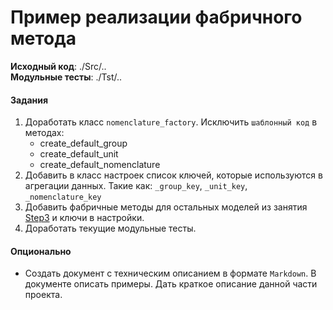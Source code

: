 # Пример реализации фабричного метода

**Исходный код**: ./Src/.. <br>
**Модульные тесты**: ./Tst/..

#### Задания
1. Доработать класс `nomenclature_factory`. Исключить `шаблонный код` в методах:
	-  create_default_group
	-  create_default_unit
	-  create_default_nomenclature
2. Добавить в класс настроек список ключей, которые используются в агрегации данных.
Такие как: `_group_key`, `_unit_key`, `_nomenclature_key`
3. Добавить фабричные методы для остальных моделей из занятия [Step3](../Step3)
и ключи в настройки.
4. Доработать текущие модульные тесты.

#### Опционально
- Создать документ с техническим описанием в формате `Markdown`. 
В документе описать примеры. Дать краткое описание данной части проекта. 


